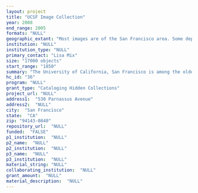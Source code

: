 ```yaml
--- 
layout: project 
title: "UCSF Image Collection"
year: 2008
end_range: 2005
formats: "NULL"
geographic_extant: "Most images are of the San Francisco area. Some depict other areas in California. Some images show UCSF practitioners in Europe during WWI and WWII."
institution: "NULL"
institution_type: "NULL"
primary_contact: "Lisa Mix"
size: "17000 objects"
start_range: "1850"
summary: "The University of California, San Francisco is among the oldest academic health centers in the western US, with origins in the earliest professional schools and hospitals in California. It is the only University of California campus devoted exclusively to the health sciences. UCSF faculty have conducted groundbreaking research in cancer, biotechnology, genetics, and infectious disease. The collection includes photographs, drawings, slides, and maps from the late 19th to the early 21st century illustrating: architecture of UCSF and pre-cursor institutions, showing the development of the Parnassus Heights campus and surrounding area, as well as downtown San Francisco; health care practitioners in UCSF hospitals, as well as other San Francisco hospitals, including St. Joseph’s, San Francisco General, Children’s Hospital; student life and social activities; campus organizations such as the Student Council and the Black Caucus; images from the 1960s and 1970s document social activism (e.g. civil rights and anti-war protests) among UCSF faculty, staff, and students. Images document the development of the health professions (medicine, nursing, dentistry, pharmacy) in California, particularly the San Francisco Bay Area, and the western United States. Images illustrating UCSF leadership during larger event-- the 1906 earthquake, World War I and World War II, the AIDS epidemic, the emergence of biotechnology – give the collection significance as a source for social history."
hc_id: "36"
program: "NULL"
grant_type: "Cataloging Hidden Collections"
project_url: "NULL"
address1:  "530 Parnassus Avenue"
address2:  "NULL"
city:  "San Francisco"
state:  "CA"
zip: "94143-0840"
repository_url:  "NULL"
funded:  "FALSE"
p1_institution:  "NULL"
p2_name:  "NULL"
p2_institution:  "NULL"
p3_name:  "NULL"
p3_institution:  "NULL"
material_string: "NULL"
collaborating_institution:  "NULL"
grant_amount:  "NULL"
material_description:  "NULL"
---
```

